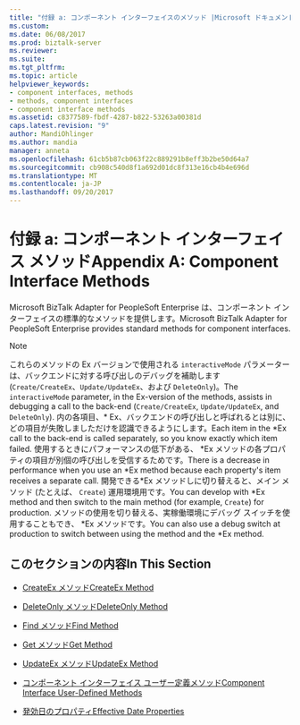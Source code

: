 ```yaml
---
title: "付録 a: コンポーネント インターフェイスのメソッド |Microsoft ドキュメント"
ms.custom: 
ms.date: 06/08/2017
ms.prod: biztalk-server
ms.reviewer: 
ms.suite: 
ms.tgt_pltfrm: 
ms.topic: article
helpviewer_keywords:
- component interfaces, methods
- methods, component interfaces
- component interface methods
ms.assetid: c8377589-fbdf-4287-b822-53263a00381d
caps.latest.revision: "9"
author: MandiOhlinger
ms.author: mandia
manager: anneta
ms.openlocfilehash: 61cb5b87cb063f22c889291b8eff3b2be50d64a7
ms.sourcegitcommit: cb908c540d8f1a692d01dc8f313e16cb4b4e696d
ms.translationtype: MT
ms.contentlocale: ja-JP
ms.lasthandoff: 09/20/2017
---
```

# <a name="appendix-a-component-interface-methods"></a><span data-ttu-id="09781-102">付録 a: コンポーネント インターフェイス メソッド</span><span class="sxs-lookup"><span data-stu-id="09781-102">Appendix A: Component Interface Methods</span></span>
<span data-ttu-id="09781-103">Microsoft BizTalk Adapter for PeopleSoft Enterprise は、コンポーネント インターフェイスの標準的なメソッドを提供します。</span><span class="sxs-lookup"><span data-stu-id="09781-103">Microsoft BizTalk Adapter for PeopleSoft Enterprise provides standard methods for component interfaces.</span></span>  
  
> [!NOTE]
>  <span data-ttu-id="09781-104">これらのメソッドの Ex バージョンで使用される `interactiveMode` パラメーターは、バックエンドに対する呼び出しのデバッグを補助します (`Create/CreateEx`、`Update/UpdateEx`、および `DeleteOnly`)。</span><span class="sxs-lookup"><span data-stu-id="09781-104">The `interactiveMode` parameter, in the Ex-version of the methods, assists in debugging a call to the back-end (`Create/CreateEx`, `Update/UpdateEx`, and `DeleteOnly`).</span></span> <span data-ttu-id="09781-105">内の各項目、* Ex、バックエンドの呼び出しと呼ばれるとは別に、どの項目が失敗しましただけを認識できるようにします。</span><span class="sxs-lookup"><span data-stu-id="09781-105">Each item in the *Ex call to the back-end is called separately, so you know exactly which item failed.</span></span> <span data-ttu-id="09781-106">使用するときにパフォーマンスの低下がある、 \*Ex メソッドの各プロパティの項目が別個の呼び出しを受信するためです。</span><span class="sxs-lookup"><span data-stu-id="09781-106">There is a decrease in performance when you use an \*Ex method because each property's item receives a separate call.</span></span> <span data-ttu-id="09781-107">開発できる\*Ex メソッドしに切り替えると、メイン メソッド (たとえば、 `Create`) 運用環境用です。</span><span class="sxs-lookup"><span data-stu-id="09781-107">You can develop with \*Ex method and then switch to the main method (for example, `Create`) for production.</span></span> <span data-ttu-id="09781-108">メソッドの使用を切り替える、実稼働環境にデバッグ スイッチを使用することもでき、 \*Ex メソッドです。</span><span class="sxs-lookup"><span data-stu-id="09781-108">You can also use a debug switch at production to switch between using the method and the \*Ex method.</span></span>  
  
## <a name="in-this-section"></a><span data-ttu-id="09781-109">このセクションの内容</span><span class="sxs-lookup"><span data-stu-id="09781-109">In This Section</span></span>  
  
-   [<span data-ttu-id="09781-110">CreateEx メソッド</span><span class="sxs-lookup"><span data-stu-id="09781-110">CreateEx Method</span></span>](../core/createex-method.md)  
  
-   [<span data-ttu-id="09781-111">DeleteOnly メソッド</span><span class="sxs-lookup"><span data-stu-id="09781-111">DeleteOnly Method</span></span>](../core/deleteonly-method.md)  
  
-   [<span data-ttu-id="09781-112">Find メソッド</span><span class="sxs-lookup"><span data-stu-id="09781-112">Find Method</span></span>](../core/find-method.md)  
  
-   [<span data-ttu-id="09781-113">Get メソッド</span><span class="sxs-lookup"><span data-stu-id="09781-113">Get Method</span></span>](../core/get-method.md)  
  
-   [<span data-ttu-id="09781-114">UpdateEx メソッド</span><span class="sxs-lookup"><span data-stu-id="09781-114">UpdateEx Method</span></span>](../core/updateex-method.md)  
  
-   [<span data-ttu-id="09781-115">コンポーネント インターフェイス ユーザー定義メソッド</span><span class="sxs-lookup"><span data-stu-id="09781-115">Component Interface User-Defined Methods</span></span>](../core/component-interface-user-defined-methods.md)  
  
-   [<span data-ttu-id="09781-116">発効日のプロパティ</span><span class="sxs-lookup"><span data-stu-id="09781-116">Effective Date Properties</span></span>](../core/effective-date-properties.md)